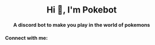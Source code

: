 <h1 align="center">Hi 👋, I'm Pokebot</h1>
<h3 align="center">A discord bot to make you play in the world of pokemons</h3>

<h3 align="left">Connect with me:</h3>
<p align="left">
</p>
